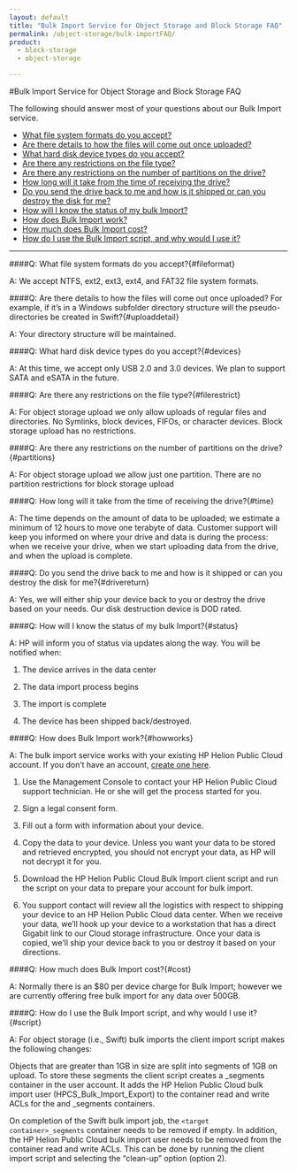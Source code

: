 ```yaml
---
layout: default
title: "Bulk Import Service for Object Storage and Block Storage FAQ"
permalink: /object-storage/bulk-importFAQ/
product:
  - block-storage
  - object-storage

---
```

#Bulk Import Service for Object Storage and Block Storage FAQ

The following should answer most of your questions about our Bulk Import service.

- [What file system formats do you accept?](#fileformat)
- [Are there details to how the files will come out once uploaded?](#uploaddetail)
- [What hard disk device types do you accept?](#devices)
- [Are there any restrictions on the file type?](#filerestrict)
- [Are there any restrictions on the number of partitions on the drive?](#partitions)
- [How long will it take from the time of receiving the drive?](#time)
- [Do you send the drive back to me and how is it shipped or can you destroy the disk for me?](#drivereturn)
- [How will I know the status of my bulk Import?](#status)
- [How does Bulk Import work?](#howworks)
- [How much does Bulk Import cost?](#cost)
- [How do I use the Bulk Import script, and why would I use it?](#script)

_____________

####Q:	What file system formats do you accept?{#fileformat}

A: 	We accept NTFS, ext2, ext3, ext4, and FAT32 file system formats.

####Q:	Are there details to how the files will come out once uploaded? For example, if it’s in a Windows subfolder directory structure will the pseudo-directories be created in Swift?{#uploaddetail}

A:	Your directory structure will be maintained.

####Q:	What hard disk device types do you accept?{#devices}

A:	At this time, we accept only USB 2.0 and 3.0 devices. We plan to support SATA and eSATA in the future.

####Q:	Are there any restrictions on the file type?{#filerestrict}

A:	For object storage upload we only allow uploads of regular files and directories. No Symlinks, block devices, FIFOs, or character devices. 
	Block storage upload has no restrictions.

####Q:	Are there any restrictions on the number of partitions on the drive?{#partitions}

A:	For object storage upload we allow just one partition. There are no partition restrictions for block storage upload

####Q:	How long will it take from the time of receiving the drive?{#time}

A:	The time depends on the amount of data to be uploaded; we estimate a minimum of 12 hours to move one terabyte of data. Customer support will keep you informed on where your drive and data is during the process:  when we receive your drive, when we start uploading data from the drive, and when the upload is complete.

####Q:	Do you send the drive back to me and how is it shipped or can you destroy the disk for me?{#drivereturn}

A:	Yes, we will either ship your device back to you or destroy the drive based on your needs. Our disk destruction device is DOD rated. 

####Q:	How will I know the status of my bulk Import?{#status}

A:	HP will inform you of status via updates along the way. You will be notified when:

1.	The device arrives in the data center

2.	The data import process begins

3.	The import is complete

4.	The device has been shipped back/destroyed.


####Q:	How does Bulk Import work?{#howworks}

A:	The bulk import service works with your existing HP Helion Public Cloud account. If you don’t have an account, [create one here](http://www.hpcloud.com/free-trial).
1.	Use the Management Console to contact your HP Helion Public Cloud support technician. He or she will get the process started for you. 

2.	Sign a legal consent form.

3.	Fill out a form with information about your device.

4.	Copy the data to your device. Unless you want your data to be stored and retrieved encrypted, you should not encrypt your data, as HP will not decrypt it for you.

5.	Download the HP Helion Public Cloud Bulk Import client script and run the script on your data to prepare your account for bulk import.

6.	You support contact will review all the logistics with respect to shipping your device to an HP Helion Public Cloud data center. When we receive your data, we’ll hook up your device to a workstation that has a direct Gigabit link to our Cloud storage infrastructure. Once your data is copied, we’ll ship your device back to you or destroy it based on your directions.

####Q:	How much does Bulk Import cost?{#cost}

A:	Normally there is an $80 per device charge for Bulk Import; however we are currently offering free bulk import for any data over 500GB.

####Q:	How do I use the Bulk Import script, and why would I use it?{#script}

A:	For object storage (i.e., Swift) bulk imports the client import script makes the following changes:

Objects that are greater than 1GB in size are split into segments of 1GB on upload.  To store these segments the client script creates a <target container>_segments container in the user account.
It adds the HP Helion Public Cloud bulk import user (HPCS_Bulk_Import_Export) to the container read and write ACLs for the <target container> and <target container>_segments containers.

On completion of the Swift bulk import job, the `<target container>_segments` container needs to be removed if empty.  In addition, the HP Helion Public Cloud bulk import user needs to be removed from the container read and write ACLs.  This can be done by running the client import script and selecting the “clean-up” option (option 2).




